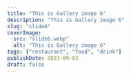 ```yaml
---
title: "This is Gallery image 6"
description: "This is Gallery image 6"
slug: "slide6"
coverImage:
  src: "slide6.webp"
  alt: "This is Gallery image 6"
tags: ["restaurant", "food", "drink"]
publishDate: 2023-09-03
draft: false
---
```

